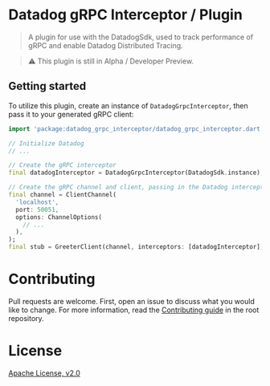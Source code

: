 
# Datadog gRPC Interceptor / Plugin

> A plugin for use with the DatadogSdk, used to track performance of gRPC and enable Datadog Distributed Tracing.

> ⚠️ This plugin is still in Alpha / Developer Preview. 

## Getting started

To utilize this plugin, create an instance of `DatadogGrpcInterceptor`, then pass it to your generated gRPC client:

```dart
import 'package:datadog_grpc_interceptor/datadog_grpc_interceptor.dart'

// Initialize Datadog
// ... 

// Create the gRPC interceptor
final datadogInterceptor = DatadogGrpcInterceptor(DatadogSdk.instance);

// Create the gRPC channel and client, passing in the Datadog interceptor
final channel = ClientChannel(
  'localhost',
  port: 50051,
  options: ChannelOptions(
    // ...
  ),
);
final stub = GreeterClient(channel, interceptors: [datadogInterceptor]);
```

# Contributing

Pull requests are welcome. First, open an issue to discuss what you would like
to change. For more information, read the [Contributing
guide](../../CONTRIBUTING.md) in the root repository.

# License

[Apache License, v2.0](LICENSE)